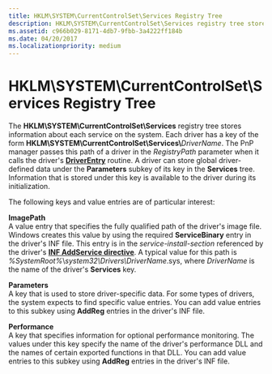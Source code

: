 ```yaml
---
title: HKLM\SYSTEM\CurrentControlSet\Services Registry Tree
description: HKLM\SYSTEM\CurrentControlSet\Services registry tree stores information about each service on the system.
ms.assetid: c966b029-8171-4db7-9fbb-3a4222ff184b
ms.date: 04/20/2017
ms.localizationpriority: medium
---
```


# HKLM\\SYSTEM\\CurrentControlSet\\Services Registry Tree





The **HKLM\\SYSTEM\\CurrentControlSet\\Services** registry tree stores information about each service on the system. Each driver has a key of the form **HKLM\\SYSTEM\\CurrentControlSet\\Services\\**<em>DriverName</em>. The PnP manager passes this path of a driver in the *RegistryPath* parameter when it calls the driver's [**DriverEntry**](https://docs.microsoft.com/windows-hardware/drivers/ddi/wdm/nc-wdm-driver_initialize) routine. A driver can store global driver-defined data under the **Parameters** subkey of its key in the **Services** tree. Information that is stored under this key is available to the driver during its initialization.

The following keys and value entries are of particular interest:

<a href="" id="imagepath"></a>**ImagePath**  
A value entry that specifies the fully qualified path of the driver's image file. Windows creates this value by using the required **ServiceBinary** entry in the driver's INF file. This entry is in the *service-install-section* referenced by the driver's [**INF AddService directive**](inf-addservice-directive.md). A typical value for this path is *%SystemRoot%*\\*system32\\Drivers\\DriverName*.sys, where *DriverName* is the name of the driver's **Services** key.

<a href="" id="parameters"></a>**Parameters**  
A key that is used to store driver-specific data. For some types of drivers, the system expects to find specific value entries. You can add value entries to this subkey using **AddReg** entries in the driver's INF file.

<a href="" id="performance"></a>**Performance**  
A key that specifies information for optional performance monitoring. The values under this key specify the name of the driver's performance DLL and the names of certain exported functions in that DLL. You can add value entries to this subkey using **AddReg** entries in the driver's INF file.

 

 





